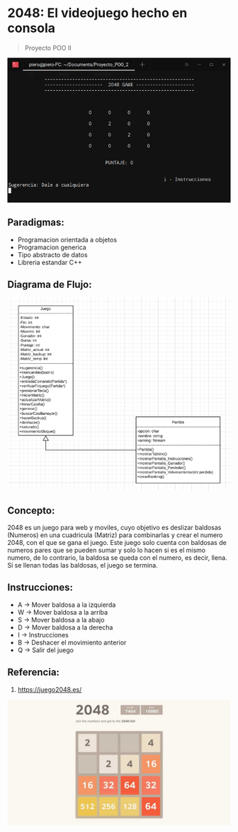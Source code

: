 # 2048: El videojuego hecho en consola
> Proyecto POO II

![](2048_console.png)

## Paradigmas:
* Programacion orientada a objetos
* Programacion generica
* Tipo abstracto de datos
* Libreria estandar C++

## Diagrama de Flujo:
![](DiagramaDeFlujo.png)

## Concepto:
2048 es un juego para web y moviles, cuyo objetivo es deslizar baldosas (Numeros) en una cuadricula (Matriz) para combinarlas y crear el numero 2048, con el que se gana el juego. Este juego solo cuenta con baldosas de numeros pares que se pueden sumar y solo lo hacen si es el mismo numero, de lo contrario, la baldosa se queda con el numero, es decir, llena. Si se llenan todas las baldosas, el juego se termina.

## Instrucciones:
* A -> Mover baldosa a la izquierda
* W -> Mover baldosa a la arriba
* S -> Mover baldosa a la abajo
* D -> Mover baldosa a la derecha
* I -> Instrucciones
* B -> Deshacer el movimiento anterior
* Q -> Salir del juego

## Referencia:
1. https://juego2048.es/

![](2048.jpg)
